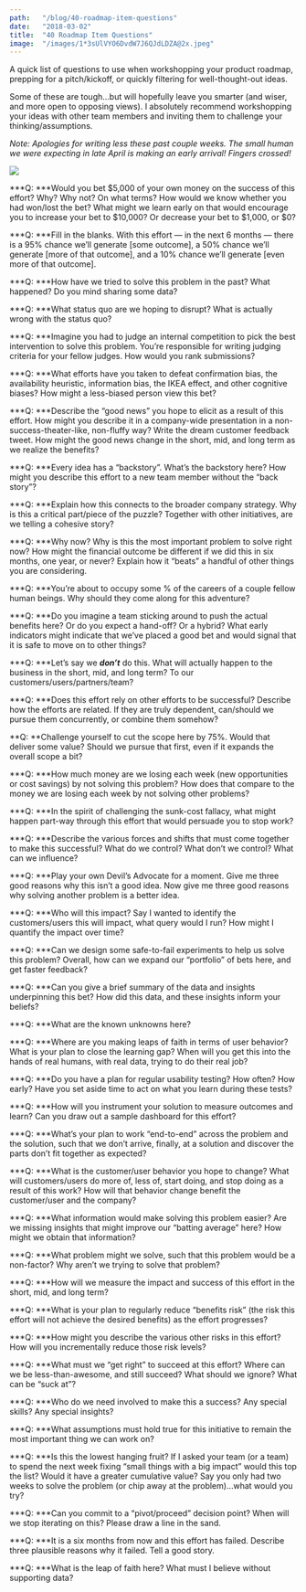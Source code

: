 ```yaml
---
path:	"/blog/40-roadmap-item-questions"
date:	"2018-03-02"
title:	"40 Roadmap Item Questions"
image:	"/images/1*3sUlVYO6DvdW7J6QJdLDZA@2x.jpeg"
---
```


A quick list of questions to use when workshopping your product roadmap, prepping for a pitch/kickoff, or quickly filtering for well-thought-out ideas.

Some of these are tough…but will hopefully leave you smarter (and wiser, and more open to opposing views). I absolutely recommend workshopping your ideas with other team members and inviting them to challenge your thinking/assumptions.

*Note: Apologies for writing less these past couple weeks. The small human we were expecting in late April is making an early arrival! Fingers crossed!*

![](/images/1*3sUlVYO6DvdW7J6QJdLDZA@2x.jpeg)

***Q: ***Would you bet $5,000 of your own money on the success of this effort? Why? Why not? On what terms? How would we know whether you had won/lost the bet? What might we learn early on that would encourage you to increase your bet to $10,000? Or decrease your bet to $1,000, or $0?

***Q: ***Fill in the blanks. With this effort — in the next 6 months — there is a 95% chance we’ll generate [some outcome], a 50% chance we’ll generate [more of that outcome], and a 10% chance we’ll generate [even more of that outcome].

***Q: ***How have we tried to solve this problem in the past? What happened? Do you mind sharing some data?

***Q: ***What status quo are we hoping to disrupt? What is actually wrong with the status quo?

***Q: ***Imagine you had to judge an internal competition to pick the best intervention to solve this problem. You’re responsible for writing judging criteria for your fellow judges. How would you rank submissions?

***Q: ***What efforts have you taken to defeat confirmation bias, the availability heuristic, information bias, the IKEA effect, and other cognitive biases? How might a less-biased person view this bet?

***Q: ***Describe the “good news” you hope to elicit as a result of this effort. How might you describe it in a company-wide presentation in a non-success-theater-like, non-fluffy way? Write the dream customer feedback tweet. How might the good news change in the short, mid, and long term as we realize the benefits?

***Q: ***Every idea has a “backstory”. What’s the backstory here? How might you describe this effort to a new team member without the “back story”?

***Q: ***Explain how this connects to the broader company strategy. Why is this a critical part/piece of the puzzle? Together with other initiatives, are we telling a cohesive story?

***Q: ***Why now? Why is this the most important problem to solve right now? How might the financial outcome be different if we did this in six months, one year, or never? Explain how it “beats” a handful of other things you are considering.

***Q: ***You’re about to occupy some % of the careers of a couple fellow human beings. Why should they come along for this adventure?

***Q: ***Do you imagine a team sticking around to push the actual benefits here? Or do you expect a hand-off? Or a hybrid? What early indicators might indicate that we’ve placed a good bet and would signal that it is safe to move on to other things?

***Q: ***Let’s say we ***don’t*** do this. What will actually happen to the business in the short, mid, and long term? To our customers/users/partners/team?

***Q: ***Does this effort rely on other efforts to be successful? Describe how the efforts are related. If they are truly dependent, can/should we pursue them concurrently, or combine them somehow?

**Q: **Challenge yourself to cut the scope here by 75%. Would that deliver some value? Should we pursue that first, even if it expands the overall scope a bit?

***Q: ***How much money are we losing each week (new opportunities or cost savings) by not solving this problem? How does that compare to the money we are losing each week by not solving other problems?

***Q: ***In the spirit of challenging the sunk-cost fallacy, what might happen part-way through this effort that would persuade you to stop work?

***Q: ***Describe the various forces and shifts that must come together to make this successful? What do we control? What don’t we control? What can we influence?

***Q: ***Play your own Devil’s Advocate for a moment. Give me three good reasons why this isn’t a good idea. Now give me three good reasons why solving another problem is a better idea.

***Q: ***Who will this impact? Say I wanted to identify the customers/users this will impact, what query would I run? How might I quantify the impact over time?

***Q: ***Can we design some safe-to-fail experiments to help us solve this problem? Overall, how can we expand our “portfolio” of bets here, and get faster feedback?

***Q: ***Can you give a brief summary of the data and insights underpinning this bet? How did this data, and these insights inform your beliefs?

***Q: ***What are the known unknowns here?

***Q: ***Where are you making leaps of faith in terms of user behavior? What is your plan to close the learning gap? When will you get this into the hands of real humans, with real data, trying to do their real job?

***Q: ***Do you have a plan for regular usability testing? How often? How early? Have you set aside time to act on what you learn during these tests?

***Q: ***How will you instrument your solution to measure outcomes and learn? Can you draw out a sample dashboard for this effort?

***Q: ***What’s your plan to work “end-to-end” across the problem and the solution, such that we don’t arrive, finally, at a solution and discover the parts don’t fit together as expected?

***Q: ***What is the customer/user behavior you hope to change? What will customers/users do more of, less of, start doing, and stop doing as a result of this work? How will that behavior change benefit the customer/user and the company?

***Q: ***What information would make solving this problem easier? Are we missing insights that might improve our “batting average” here? How might we obtain that information?

***Q: ***What problem might we solve, such that this problem would be a non-factor? Why aren’t we trying to solve that problem?

***Q: ***How will we measure the impact and success of this effort in the short, mid, and long term?

***Q: ***What is your plan to regularly reduce “benefits risk” (the risk this effort will not achieve the desired benefits) as the effort progresses?

***Q: ***How might you describe the various other risks in this effort? How will you incrementally reduce those risk levels?

***Q: ***What must we “get right” to succeed at this effort? Where can we be less-than-awesome, and still succeed? What should we ignore? What can be “suck at”?

***Q: ***Who do we need involved to make this a success? Any special skills? Any special insights?

***Q: ***What assumptions must hold true for this initiative to remain the most important thing we can work on?

***Q: ***Is this the lowest hanging fruit? If I asked your team (or a team) to spend the next week fixing “small things with a big impact” would this top the list? Would it have a greater cumulative value? Say you only had two weeks to solve the problem (or chip away at the problem)…what would you try?

***Q: ***Can you commit to a “pivot/proceed” decision point? When will we stop iterating on this? Please draw a line in the sand.

***Q: ***It is a six months from now and this effort has failed. Describe three plausible reasons why it failed. Tell a good story.

***Q: ***What is the leap of faith here? What must I believe without supporting data?

